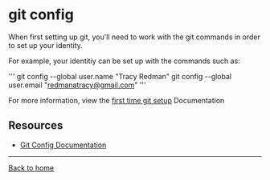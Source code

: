 # git config

When first setting up git, you'll need to work with the git commands in order to set up your identity.

For example, your identitiy can be set up with the commands such as: 

'''
git config --global user.name "Tracy Redman"
git config --global user.email "redmanatracy@gmail.com"
'''

For more information, view the [first time git setup](https://git-scm.com/book/en/v2Getting-Started-First-Time-Git-Setup) Documentation 

## Resources

 - [Git Config Documentation](https://git-scm.com/docs/git-config)

 ---

 [Back to home](.../README.md)